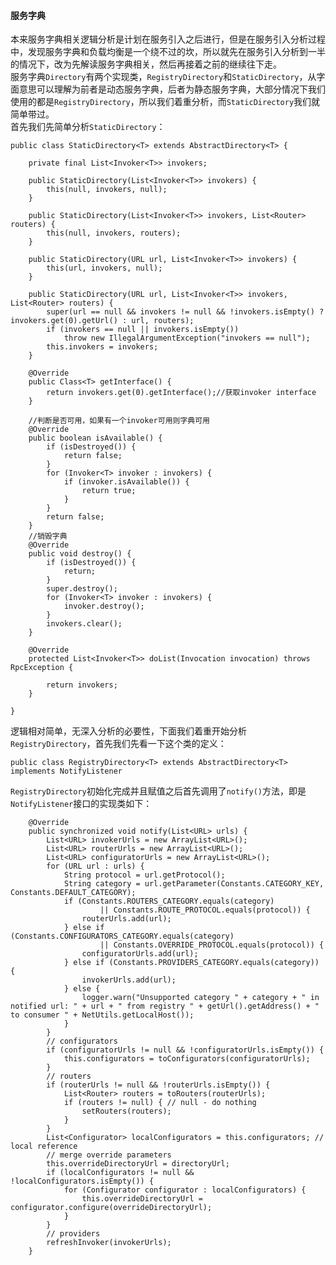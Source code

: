 #### 服务字典
本来服务字典相关逻辑分析是计划在服务引入之后进行，但是在服务引入分析过程中，发现服务字典和负载均衡是一个绕不过的坎，所以就先在服务引入分析到一半的情况下，改为先解读服务字典相关，然后再接着之前的继续往下走。  
服务字典```Directory```有两个实现类，```RegistryDirectory```和```StaticDirectory```，从字面意思可以理解为前者是动态服务字典，后者为静态服务字典，大部分情况下我们使用的都是```RegistryDirectory```，所以我们着重分析，而```StaticDirectory```我们就简单带过。  
首先我们先简单分析```StaticDirectory```：  
```
public class StaticDirectory<T> extends AbstractDirectory<T> {

    private final List<Invoker<T>> invokers;

    public StaticDirectory(List<Invoker<T>> invokers) {
        this(null, invokers, null);
    }

    public StaticDirectory(List<Invoker<T>> invokers, List<Router> routers) {
        this(null, invokers, routers);
    }

    public StaticDirectory(URL url, List<Invoker<T>> invokers) {
        this(url, invokers, null);
    }

    public StaticDirectory(URL url, List<Invoker<T>> invokers, List<Router> routers) {
        super(url == null && invokers != null && !invokers.isEmpty() ? invokers.get(0).getUrl() : url, routers);
        if (invokers == null || invokers.isEmpty())
            throw new IllegalArgumentException("invokers == null");
        this.invokers = invokers;
    }

    @Override
    public Class<T> getInterface() {
        return invokers.get(0).getInterface();//获取invoker interface
    }

    //判断是否可用，如果有一个invoker可用则字典可用
    @Override
    public boolean isAvailable() {
        if (isDestroyed()) {
            return false;
        }
        for (Invoker<T> invoker : invokers) {
            if (invoker.isAvailable()) {
                return true;
            }
        }
        return false;
    }
    //销毁字典
    @Override
    public void destroy() {
        if (isDestroyed()) {
            return;
        }
        super.destroy();
        for (Invoker<T> invoker : invokers) {
            invoker.destroy();
        }
        invokers.clear();
    }

    @Override
    protected List<Invoker<T>> doList(Invocation invocation) throws RpcException {

        return invokers;
    }

}
```
逻辑相对简单，无深入分析的必要性，下面我们着重开始分析```RegistryDirectory```，首先我们先看一下这个类的定义：
```
public class RegistryDirectory<T> extends AbstractDirectory<T> implements NotifyListener
```
```RegistryDirectory```初始化完成并且赋值之后首先调用了```notify()```方法，即是```NotifyListener```接口的实现类如下：  
```
    @Override
    public synchronized void notify(List<URL> urls) {
        List<URL> invokerUrls = new ArrayList<URL>();
        List<URL> routerUrls = new ArrayList<URL>();
        List<URL> configuratorUrls = new ArrayList<URL>();
        for (URL url : urls) {
            String protocol = url.getProtocol();
            String category = url.getParameter(Constants.CATEGORY_KEY, Constants.DEFAULT_CATEGORY);
            if (Constants.ROUTERS_CATEGORY.equals(category)
                    || Constants.ROUTE_PROTOCOL.equals(protocol)) {
                routerUrls.add(url);
            } else if (Constants.CONFIGURATORS_CATEGORY.equals(category)
                    || Constants.OVERRIDE_PROTOCOL.equals(protocol)) {
                configuratorUrls.add(url);
            } else if (Constants.PROVIDERS_CATEGORY.equals(category)) {
                invokerUrls.add(url);
            } else {
                logger.warn("Unsupported category " + category + " in notified url: " + url + " from registry " + getUrl().getAddress() + " to consumer " + NetUtils.getLocalHost());
            }
        }
        // configurators
        if (configuratorUrls != null && !configuratorUrls.isEmpty()) {
            this.configurators = toConfigurators(configuratorUrls);
        }
        // routers
        if (routerUrls != null && !routerUrls.isEmpty()) {
            List<Router> routers = toRouters(routerUrls);
            if (routers != null) { // null - do nothing
                setRouters(routers);
            }
        }
        List<Configurator> localConfigurators = this.configurators; // local reference
        // merge override parameters
        this.overrideDirectoryUrl = directoryUrl;
        if (localConfigurators != null && !localConfigurators.isEmpty()) {
            for (Configurator configurator : localConfigurators) {
                this.overrideDirectoryUrl = configurator.configure(overrideDirectoryUrl);
            }
        }
        // providers
        refreshInvoker(invokerUrls);
    }
```